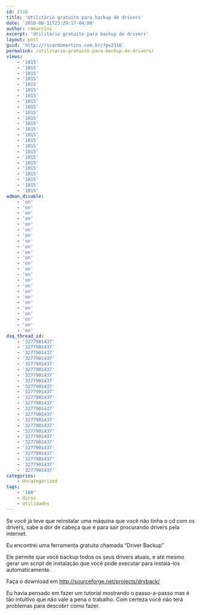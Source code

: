 ```yaml
---
id: 2116
title: 'Utilitário gratuito para backup de drivers'
date: '2010-08-11T23:29:17-04:00'
author: rmmartins
excerpt: 'Utilitário gratuito para backup de drivers'
layout: post
guid: 'http://ricardomartins.com.br/?p=2116'
permalink: /utilitario-gratuito-para-backup-de-drivers/
views:
    - '1015'
    - '1015'
    - '1015'
    - '1015'
    - '1015'
    - '1015'
    - '1015'
    - '1015'
    - '1015'
    - '1015'
    - '1015'
    - '1015'
    - '1015'
    - '1015'
    - '1015'
    - '1015'
    - '1015'
    - '1015'
    - '1015'
    - '1015'
    - '1015'
    - '1015'
    - '1015'
    - '1015'
adman_disable:
    - 'on'
    - 'on'
    - 'on'
    - 'on'
    - 'on'
    - 'on'
    - 'on'
    - 'on'
    - 'on'
    - 'on'
    - 'on'
    - 'on'
    - 'on'
    - 'on'
    - 'on'
    - 'on'
    - 'on'
    - 'on'
    - 'on'
    - 'on'
    - 'on'
    - 'on'
    - 'on'
    - 'on'
dsq_thread_id:
    - '3277901437'
    - '3277901437'
    - '3277901437'
    - '3277901437'
    - '3277901437'
    - '3277901437'
    - '3277901437'
    - '3277901437'
    - '3277901437'
    - '3277901437'
    - '3277901437'
    - '3277901437'
    - '3277901437'
    - '3277901437'
    - '3277901437'
    - '3277901437'
    - '3277901437'
    - '3277901437'
    - '3277901437'
    - '3277901437'
    - '3277901437'
    - '3277901437'
    - '3277901437'
    - '3277901437'
categories:
    - Uncategorized
tags:
    - '160'
    - dicas
    - Utilidades
---
```


Se você já teve que reinstalar uma máquina que você não tinha o cd com os drivers, sabe a dor de cabeça que é para sair procurando drivers pela internet.

Eu encontrei uma ferramenta gratuita chamada “Driver Backup”

Ele permite que você backup todos os seus drivers atuais, e até mesmo gerar um script de instalação que você pode executar para instalá-los automaticamente.

Faça o download em <http://sourceforge.net/projects/drvback/>

Eu havia pensado em fazer um tutorial mostrando o passo-a-passo mas é tão intuitivo que não vale a pena o trabalho. Com certeza você não terá problemas para descobrr como fazer.